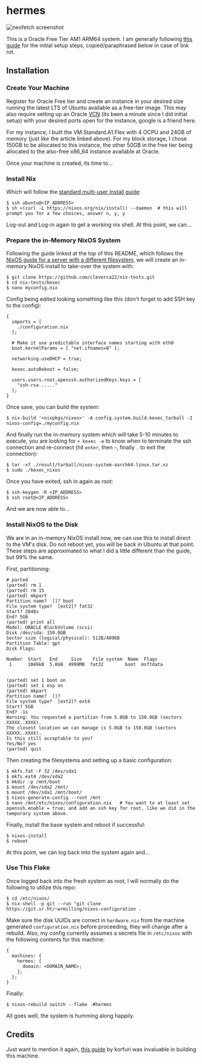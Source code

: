 # hermes

![neofetch screenshot](https://i.imgur.com/Mrwx9pL.png)

This is a Oracle Free Tier AM1 ARM64 system. I am generally following [this guide](https://blog.korfuri.fr/posts/2022/08/nixos-on-an-oracle-free-tier-ampere-machine/) for the initial setup steps, copied/paraphrased below in case of link rot.

## Installation

### Create Your Machine

Register for Oracle Free tier and create an instance in your desired size running the latest LTS of Ubuntu available as a free-tier image. This may also require setting up an Oracle [VCN](https://www.oracle.com/cloud/networking/virtual-cloud-network/) (its been a minute since I did initial setup) with your desired ports open for the instance, google is a friend here. 

For my instance, I built the VM.Standard.A1.Flex with 4 OCPU and 24GB of memory (just like the article linked above). For my block storage, I chose 150GB to be allocated to this instance, the other 50GB in the free tier being allocated to the also-free x86_64 instance available at Oracle. 

Once your machine is created, its time to...

### Install Nix

Which will follow the [standard multi-user install guide](https://nixos.org/manual/nix/stable/installation/installing-binary.html#multi-user-installation):

```
$ ssh ubuntu@<IP_ADDRESS>
$ sh <(curl -L https://nixos.org/nix/install) --daemon  # this will prompt you for a few choices, answer n, y, y
```

Log-out and Log-in again to get a working nix shell. At this point, we can...

### Prepare the in-Memory NixOS System

Following the guide linked at the top of this README, which follows the [NixOS guide for a server with a different filesystem](https://nixos.wiki/wiki/Install_NixOS_on_a_Server_With_a_Different_Filesystem), we will create an in-memory NixOS install to take-over the system with:

```
$ git clone https://github.com/cleverca22/nix-tests.git
$ cd nix-tests/kexec
$ nano myconfig.nix
```

Config being edited looking something like this (don't forget to add SSH key to the config): 

```
{
  imports = [
    ./configuration.nix
  ];

  # Make it use predictable interface names starting with eth0
  boot.kernelParams = [ "net.ifnames=0" ];

  networking.useDHCP = true;

  kexec.autoReboot = false;

  users.users.root.openssh.authorizedKeys.keys = [
    "ssh-rsa ....."
  ];
}
```

Once save, you can build the system: 

```
$ nix-build '<nixpkgs/nixos>' -A config.system.build.kexec_tarball -I nixos-config=./myconfig.nix
```

And finally run the in-memory system which will take 5-10 minutes to execute, you are looking for `+ kexec -e` to know when to terminate the ssh connection and re-connect (hit `enter`, then `~`, finally `.` to exit the connection): 

```
$ tar -xf ./result/tarball/nixos-system-aarch64-linux.tar.xz
$ sudo ./kexec_nixos
```

Once you have exited, ssh in again as root: 

```
$ ssh-keygen -R <IP_ADDRESS>
$ ssh root@<IP_ADDRESS>
```

And we are now able to...

### Install NixOS to the Disk

We are in an in-memory NixOS install now, we can use this to install direct to the VM's disk. Do not reboot yet, you will be back in Ubuntu at that point. These steps are approximated to what I did a little different than the guide, but 99% the same.

First, partitioning:

```
# parted
(parted) rm 1
(parted) rm 15
(parted) mkpart
Partition name?  []? boot
File system type?  [ext2]? fat32
Start? 2048s
End? 5GB
(parted) print all
Model: ORACLE BlockVolume (scsi)
Disk /dev/sda: 150.0GB
Sector size (logical/physical): 512B/4096B
Partition Table: gpt
Disk Flags:

Number  Start   End     Size    File system  Name  Flags
 1      1049kB  5.0GB  4999MB  fat32        boot  msftdata


(parted) set 1 boot on
(parted) set 1 esp on
(parted) mkpart
Partition name?  []?
File system type?  [ext2]? ext4
Start? 5GB
End? -1s
Warning: You requested a partition from 5.0GB to 150.0GB (sectors XXXXX..XXXX).
The closest location we can manage is 5.0GB to 150.0GB (sectors XXXXX..XXXX).
Is this still acceptable to you?
Yes/No? yes
(parted) quit
```

Then creating the filesystems and setting up a basic configuration:

```
$ mkfs.fat -F 32 /dev/sda1
$ mkfs.ext4 /dev/sda2
$ mkdir -p /mnt/boot
$ mount /dev/sda2 /mnt/
$ mount /dev/sda1 /mnt/boot/
$ nixos-generate-config --root /mnt
$ nano /mnt/etc/nixos/configuration.nix   # You want to at least set openssh.enable = true; and add an ssh key for root, like we did in the temporary system above.
```

Finally, install the base system and reboot if successful: 

```
$ nixos-install
$ reboot
```

At this point, we can log back into the system again and...

### Use This Flake

Once logged back into the fresh system as root, I will normally do the following to utilize this repo:

```
$ cd /etc/nixos/
$ nix-shell -p git --run "git clone https://git.sr.ht/~wrmilling/nixos-configuration .
```

Make sure the disk UUIDs are correct in `hardware.nix` from the machine generated `configuration.nix` before proceeding, they will change after a rebuild. Also, my config currently assumes a secrets file in `/etc/nixos` with the following contents for this machine: 

```
{
  machines: {
    hermes: {
      domain: <DOMAIN_NAME>;
    };
  };
}
```

Finally: 

```
$ nixos-rebuild switch --flake .#hermes
```

All goes well, the system is humming along happily.

## Credits

Just want to mention it again, [this guide](https://blog.korfuri.fr/posts/2022/08/nixos-on-an-oracle-free-tier-ampere-machine/) by korfuri was invaluable in building this machine. 
